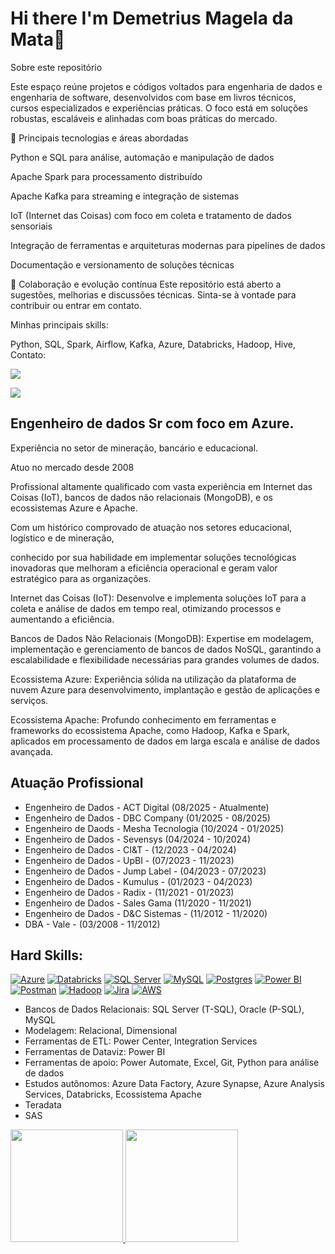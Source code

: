 # Hi there  I'm Demetrius Magela da Mata👋

Sobre este repositório

Este espaço reúne projetos e códigos voltados para engenharia de dados e engenharia de software, desenvolvidos com base em livros técnicos, cursos especializados e experiências práticas. O foco está em soluções robustas, escaláveis e alinhadas com boas práticas do mercado.

🚀 Principais tecnologias e áreas abordadas

Python e SQL para análise, automação e manipulação de dados

Apache Spark para processamento distribuído

Apache Kafka para streaming e integração de sistemas

IoT (Internet das Coisas) com foco em coleta e tratamento de dados sensoriais

Integração de ferramentas e arquiteturas modernas para pipelines de dados

Documentação e versionamento de soluções técnicas

🤝 Colaboração e evolução contínua Este repositório está aberto a sugestões, melhorias e discussões técnicas. Sinta-se à vontade para contribuir ou entrar em contato.

Minhas principais skills:

<link rel="stylesheet" href="https://cdn.jsdelivr.net/gh/devicons/devicon@v2.15.1/devicon.min.css"> Python, <link rel="stylesheet" href="https://cdn.jsdelivr.net/gh/devicons/devicon@v2.15.1/devicon.min.css"> SQL, <link rel="stylesheet" href="https://cdn.jsdelivr.net/gh/devicons/devicon@v2.15.1/devicon.min.css"> Spark, <link rel="stylesheet" href="https://cdn.jsdelivr.net/gh/devicons/devicon@v2.15.1/devicon.min.css"> Airflow, <link rel="stylesheet" href="https://cdn.jsdelivr.net/gh/devicons/devicon@v2.15.1/devicon.min.css"> Kafka, <link rel="stylesheet" href="https://cdn.jsdelivr.net/gh/devicons/devicon@v2.15.1/devicon.min.css"> Azure, <link rel="stylesheet" href="https://cdn.jsdelivr.net/gh/devicons/devicon@v2.15.1/devicon.min.css"> Databricks, <link rel="stylesheet" href="https://cdn.jsdelivr.net/gh/devicons/devicon@v2.15.1/devicon.min.css"> Hadoop, <link rel="stylesheet" href="https://cdn.jsdelivr.net/gh/devicons/devicon@v2.15.1/devicon.min.css"> Hive, <link rel="stylesheet"

Contato:

<a href="https://www.linkedin.com/in/demetrius-mata-6aa74910a/" target="_blank"><img src="https://img.shields.io/badge/-LinkedIn-%230077B5?style=for-the-badge&logo=linkedin&logoColor=white" target="_blank"></a>   
</div> <a href = "dimagela25@gmail.com"><img src="https://img.shields.io/badge/Gmail-D14836?style=for-the-badge&logo=gmail&logoColor=white" target="_blank"></a>

## Engenheiro de dados Sr com foco em Azure.

Experiência no setor de mineração, bancário e educacional.

Atuo no mercado desde 2008

Profissional altamente qualificado com vasta experiência em Internet das Coisas (IoT), bancos de dados não relacionais (MongoDB), e os ecossistemas Azure e Apache. 

Com um histórico comprovado de atuação nos setores educacional, logístico e de mineração, 

conhecido por sua habilidade em implementar soluções tecnológicas inovadoras que melhoram a eficiência operacional e geram valor estratégico para as organizações.

Internet das Coisas (IoT): Desenvolve e implementa soluções IoT para a coleta e análise de dados em tempo real, otimizando processos e aumentando a eficiência.

Bancos de Dados Não Relacionais (MongoDB): Expertise em modelagem, implementação e gerenciamento de bancos de dados NoSQL, garantindo a escalabilidade e flexibilidade necessárias para grandes volumes de dados.

Ecossistema Azure: Experiência sólida na utilização da plataforma de nuvem Azure para desenvolvimento, implantação e gestão de aplicações e serviços.

Ecossistema Apache: Profundo conhecimento em ferramentas e frameworks do ecossistema Apache, como Hadoop, Kafka e Spark, aplicados em processamento de dados em larga escala e análise de dados avançada.

## Atuação Profissional 

- Engenheiro de Dados - ACT Digital (08/2025 - Atualmente)
- Engenheiro de Dados - DBC Company (01/2025 - 08/2025)
- Engenheiro de Daods - Mesha Tecnologia (10/2024 - 01/2025)
- Engenheiro de Dados - Sevensys (04/2024 - 10/2024)
- Engenheiro de Dados - CI&T - (12/2023 - 04/2024)
- Engenheiro de Dados - UpBI - (07/2023 - 11/2023)
- Engenheiro de Dados - Jump Label - (04/2023 - 07/2023)
- Engenheiro de Dados - Kumulus - (01/2023 - 04/2023)
- Engenheiro de Dados - Radix - (11/2021 - 01/2023)
- Engenheiro de Dados - Sales Gama (11/2020 - 11/2021)
- Engenheiro de Dados - D&C Sistemas - (11/2012 - 11/2020)
- DBA - Vale - (03/2008 - 11/2012)


## Hard Skills:
[![Azure](https://img.shields.io/badge/microsoft%20azure-0089D6?style=for-the-badge&logo=microsoft-azure&logoColor=white)](https://github.com/demetriusengdados/demetriusengdados/edit/main/README.md)
[![Databricks](https://img.shields.io/badge/Databricks-FF3621?style=for-the-badge&logo=Databricks&logoColor=white)](https://github.com/demetriusengdados/demetriusengdados/edit/main/README.md)
[![SQL Server](https://img.shields.io/badge/Microsoft%20SQL%20Server-CC2927?style=for-the-badge&logo=microsoft%20sql%20server&logoColor=white)](https://github.com/demetriusengdados/demetriusengdados/edit/main/README.md)
[![MySQL](https://img.shields.io/badge/MySQL-005C84?style=for-the-badge&logo=mysql&logoColor=white)](https://github.com/demetriusengdados/demetriusengdados/edit/main/README.md)
[![Postgres](https://img.shields.io/badge/PostgreSQL-316192?style=for-the-badge&logo=postgresql&logoColor=white)](https://github.com/demetriusengdados/demetriusengdados/edit/main/README.md)
[![Power BI](https://img.shields.io/badge/PowerBI-F2C811?style=for-the-badge&logo=Power%20BI&logoColor=white)](https://github.comdemetriusengdados/demetriusengdados/edit/main/README.md)
[![Postman](https://img.shields.io/badge/Postman-FF6C37?style=for-the-badge&logo=Postman&logoColor=white)](https://github.com/demetriusengdados/demetriusengdados/edit/main/README.md)
[![Hadoop](https://img.shields.io/badge/Hadoop-5849be?style=for-the-badge&logo=Hadoop&logoColor=white)](https://github.com/demetriusengdados/demetriusengdados/edit/main/README.md)
[![Jira](https://img.shields.io/badge/Jira-0052CC?style=for-the-badge&logo=Jira&logoColor=white)](https://github.com/demetriusengdados/demetriusengdados/edit/main/README.md)
[![AWS](https://img.shields.io/badge/AWS-0052CC?style=for-the-badge&logo=AWS&logoColor=white)](https://github.com/demetriusengdados/demetriusengdados/edit/main/README.md)

- Bancos de Dados Relacionais: SQL Server (T-SQL), Oracle (P-SQL), MySQL
- Modelagem: Relacional, Dimensional
- Ferramentas de ETL: Power Center, Integration Services
- Ferramentas de Dataviz: Power BI
- Ferramentas de apoio: Power Automate, Excel, Git, Python para análise de dados
- Estudos autônomos: Azure Data Factory, Azure Synapse, Azure Analysis Services, Databricks, Ecossistema Apache 
- Teradata
- SAS

<div>
<a href="https://github.com/demetriusengdados">
<img height="180em" src="https://github-readme-stats.vercel.app/api/top-langs/?username=demetriusengdados&layout=compact&langs_count=7&theme=dracula"/>
<img height="180em" src="https://github-readme-stats.vercel.app/api?username=demetriusengdados&show_icons=true&theme=dracula&include_all_commits=true&count_private=true"/>
</div>
